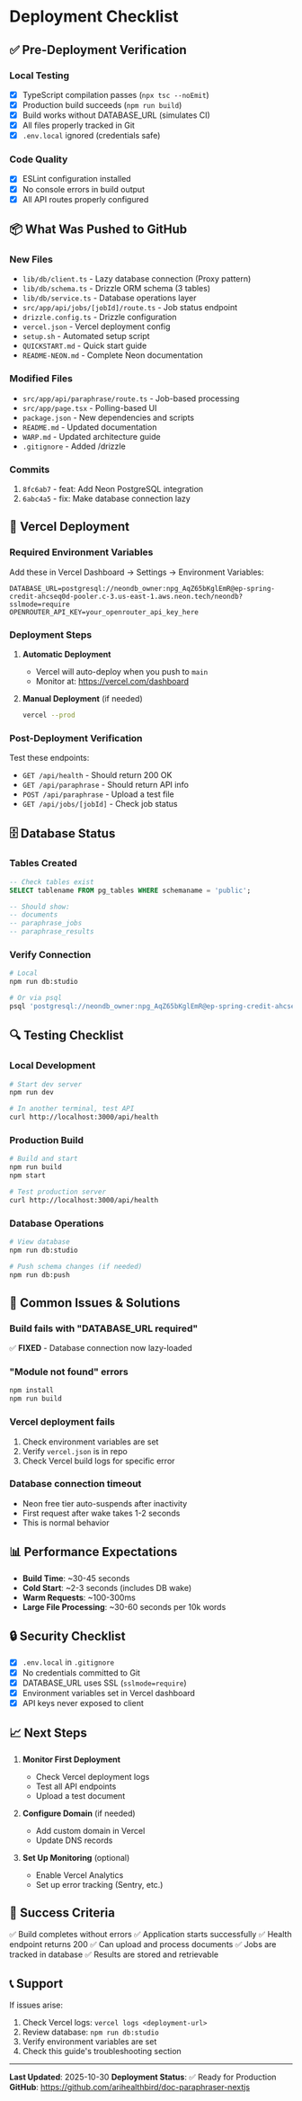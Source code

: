 # Deployment Checklist

## ✅ Pre-Deployment Verification

### Local Testing
- [x] TypeScript compilation passes (`npx tsc --noEmit`)
- [x] Production build succeeds (`npm run build`)
- [x] Build works without DATABASE_URL (simulates CI)
- [x] All files properly tracked in Git
- [x] `.env.local` ignored (credentials safe)

### Code Quality
- [x] ESLint configuration installed
- [x] No console errors in build output
- [x] All API routes properly configured

## 📦 What Was Pushed to GitHub

### New Files
- `lib/db/client.ts` - Lazy database connection (Proxy pattern)
- `lib/db/schema.ts` - Drizzle ORM schema (3 tables)
- `lib/db/service.ts` - Database operations layer
- `src/app/api/jobs/[jobId]/route.ts` - Job status endpoint
- `drizzle.config.ts` - Drizzle configuration
- `vercel.json` - Vercel deployment config
- `setup.sh` - Automated setup script
- `QUICKSTART.md` - Quick start guide
- `README-NEON.md` - Complete Neon documentation

### Modified Files
- `src/app/api/paraphrase/route.ts` - Job-based processing
- `src/app/page.tsx` - Polling-based UI
- `package.json` - New dependencies and scripts
- `README.md` - Updated documentation
- `WARP.md` - Updated architecture guide
- `.gitignore` - Added /drizzle

### Commits
1. `8fc6ab7` - feat: Add Neon PostgreSQL integration
2. `6abc4a5` - fix: Make database connection lazy

## 🚀 Vercel Deployment

### Required Environment Variables

Add these in Vercel Dashboard → Settings → Environment Variables:

```
DATABASE_URL=postgresql://neondb_owner:npg_AqZ65bKglEmR@ep-spring-credit-ahcseq0d-pooler.c-3.us-east-1.aws.neon.tech/neondb?sslmode=require
OPENROUTER_API_KEY=your_openrouter_api_key_here
```

### Deployment Steps

1. **Automatic Deployment**
   - Vercel will auto-deploy when you push to `main`
   - Monitor at: https://vercel.com/dashboard

2. **Manual Deployment** (if needed)
   ```bash
   vercel --prod
   ```

### Post-Deployment Verification

Test these endpoints:
- `GET /api/health` - Should return 200 OK
- `GET /api/paraphrase` - Should return API info
- `POST /api/paraphrase` - Upload a test file
- `GET /api/jobs/[jobId]` - Check job status

## 🗄️ Database Status

### Tables Created
```sql
-- Check tables exist
SELECT tablename FROM pg_tables WHERE schemaname = 'public';

-- Should show:
-- documents
-- paraphrase_jobs
-- paraphrase_results
```

### Verify Connection
```bash
# Local
npm run db:studio

# Or via psql
psql 'postgresql://neondb_owner:npg_AqZ65bKglEmR@ep-spring-credit-ahcseq0d-pooler.c-3.us-east-1.aws.neon.tech/neondb?sslmode=require' -c "\dt"
```

## 🔍 Testing Checklist

### Local Development
```bash
# Start dev server
npm run dev

# In another terminal, test API
curl http://localhost:3000/api/health
```

### Production Build
```bash
# Build and start
npm run build
npm start

# Test production server
curl http://localhost:3000/api/health
```

### Database Operations
```bash
# View database
npm run db:studio

# Push schema changes (if needed)
npm run db:push
```

## 🐛 Common Issues & Solutions

### Build fails with "DATABASE_URL required"
✅ **FIXED** - Database connection now lazy-loaded

### "Module not found" errors
```bash
npm install
npm run build
```

### Vercel deployment fails
1. Check environment variables are set
2. Verify `vercel.json` is in repo
3. Check Vercel build logs for specific error

### Database connection timeout
- Neon free tier auto-suspends after inactivity
- First request after wake takes 1-2 seconds
- This is normal behavior

## 📊 Performance Expectations

- **Build Time**: ~30-45 seconds
- **Cold Start**: ~2-3 seconds (includes DB wake)
- **Warm Requests**: ~100-300ms
- **Large File Processing**: ~30-60 seconds per 10k words

## 🔒 Security Checklist

- [x] `.env.local` in `.gitignore`
- [x] No credentials committed to Git
- [x] DATABASE_URL uses SSL (`sslmode=require`)
- [x] Environment variables set in Vercel dashboard
- [x] API keys never exposed to client

## 📈 Next Steps

1. **Monitor First Deployment**
   - Check Vercel deployment logs
   - Test all API endpoints
   - Upload a test document

2. **Configure Domain** (if needed)
   - Add custom domain in Vercel
   - Update DNS records

3. **Set Up Monitoring** (optional)
   - Enable Vercel Analytics
   - Set up error tracking (Sentry, etc.)

## 🎯 Success Criteria

✅ Build completes without errors
✅ Application starts successfully
✅ Health endpoint returns 200
✅ Can upload and process documents
✅ Jobs are tracked in database
✅ Results are stored and retrievable

## 📞 Support

If issues arise:
1. Check Vercel logs: `vercel logs <deployment-url>`
2. Review database: `npm run db:studio`
3. Verify environment variables are set
4. Check this guide's troubleshooting section

---

**Last Updated**: 2025-10-30
**Deployment Status**: ✅ Ready for Production
**GitHub**: https://github.com/arihealthbird/doc-paraphraser-nextjs

